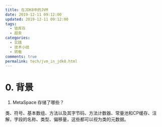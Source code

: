 ```yaml
---
title: 在JDK8中的JVM
date: 2019-12-11 09:12:00
updated: 2019-12-11 09:12:00
tags:
  - 锁库存
  - 超卖
categories: 
  - 实践
  - 技术小结
  - 转载
comments: true
permalink: tech/jvm_in_jdk8.html 
---
```


# 0. 背景


<!--more-->

1. MetaSpace 存储了哪些？

类、符号、基本数组、方法以及其字节码、方法计数器、常量池和CP缓存、注解，字段的名称、类型、偏移量，这些都可以视为类的元数据。